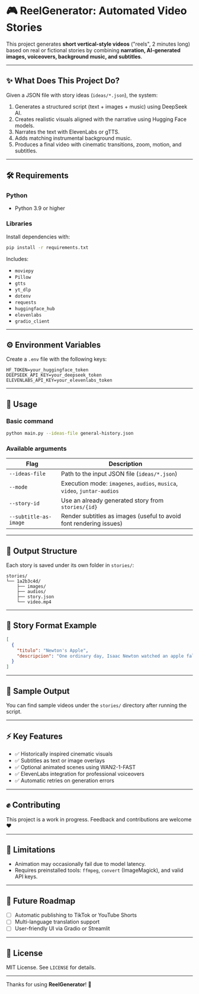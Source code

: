 # 🎮 ReelGenerator: Automated Video Stories

This project generates **short vertical-style videos** ("reels", 2 minutes long) based on real or fictional stories by combining **narration, AI-generated images, voiceovers, background music, and subtitles**.

---

## ✨ What Does This Project Do?

Given a JSON file with story ideas (`ideas/*.json`), the system:

1. Generates a structured script (text + images + music) using DeepSeek AI.
2. Creates realistic visuals aligned with the narrative using Hugging Face models.
3. Narrates the text with ElevenLabs or gTTS.
4. Adds matching instrumental background music.
5. Produces a final video with cinematic transitions, zoom, motion, and subtitles.

---

## 🛠️ Requirements

### Python

* Python 3.9 or higher

### Libraries

Install dependencies with:

```bash
pip install -r requirements.txt
```

Includes:

* `moviepy`
* `Pillow`
* `gtts`
* `yt_dlp`
* `dotenv`
* `requests`
* `huggingface_hub`
* `elevenlabs`
* `gradio_client`

---

## ⚙️ Environment Variables

Create a `.env` file with the following keys:

```env
HF_TOKEN=your_huggingface_token
DEEPSEEK_API_KEY=your_deepseek_token
ELEVENLABS_API_KEY=your_elevenlabs_token
```

---

## 🚀 Usage

### Basic command

```bash
python main.py --ideas-file general-history.json
```

### Available arguments

| Flag                  | Description                                                              |
| --------------------- | ------------------------------------------------------------------------ |
| `--ideas-file`        | Path to the input JSON file (`ideas/*.json`)                             |
| `--mode`              | Execution mode: `imagenes`, `audios`, `musica`, `video`, `juntar-audios` |
| `--story-id`          | Use an already generated story from `stories/{id}`                       |
| `--subtitle-as-image` | Render subtitles as images (useful to avoid font rendering issues)       |

---

## 📁 Output Structure

Each story is saved under its own folder in `stories/`:

```
stories/
└── 1a2b3c4d/
    ├── images/
    ├── audios/
    ├── story.json
    └── video.mp4
```

---

## 🧐 Story Format Example

```json
[
  {
    "titulo": "Newton's Apple",
    "descripcion": "One ordinary day, Isaac Newton watched an apple fall..."
  }
]
```

---

## 🎨 Sample Output

You can find sample videos under the `stories/` directory after running the script.

---

## ⚡ Key Features

* ✅ Historically inspired cinematic visuals
* ✅ Subtitles as text or image overlays
* ✅ Optional animated scenes using WAN2-1-FAST
* ✅ ElevenLabs integration for professional voiceovers
* ✅ Automatic retries on generation errors

---

## ✊ Contributing

This project is a work in progress. Feedback and contributions are welcome ❤️

---

## 🚫 Limitations

* Animation may occasionally fail due to model latency.
* Requires preinstalled tools: `ffmpeg`, `convert` (ImageMagick), and valid API keys.

---

## 🚀 Future Roadmap

* [ ] Automatic publishing to TikTok or YouTube Shorts
* [ ] Multi-language translation support
* [ ] User-friendly UI via Gradio or Streamlit

---

## 📅 License

MIT License. See `LICENSE` for details.

---

Thanks for using **ReelGenerator**! 🌟
